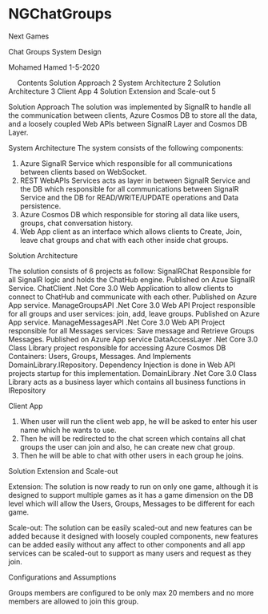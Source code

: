 # NGChatGroups

Next Games

Chat Groups System Design



Mohamed Hamed
1-5-2020

 
Contents
Solution Approach	2
System Architecture	2
Solution Architecture	3
Client App	4
Solution Extension and Scale-out	5
























Solution Approach
The solution was implemented by SignalR to handle all the communication between clients, Azure Cosmos DB to store all the data, and a loosely coupled Web APIs between SignalR Layer and Cosmos DB Layer. 

System Architecture
The system consists of the following components:
1.	Azure SignalR Service which responsible for all communications between clients based on WebSocket.
2.	REST WebAPIs Services acts as layer in between SignalR Service and the DB which responsible for all communications between SignalR Service and the DB for READ/WRITE/UPDATE operations and Data persistence.
3.	Azure Cosmos DB which responsible for storing all data like users, groups, chat conversation history.
4.	Web App client as an interface which allows clients to Create, Join, leave chat groups and chat with each other inside chat groups.
















Solution Architecture

The solution consists of 6 projects as follow:
SignalRChat	Responsible for all SignalR logic and holds the ChatHub engine. Published on Azue SignalR Service.
ChatClient	.Net Core 3.0 Web Application to allow clients to connect to ChatHub and communicate with each other. Published on Azure App service.
ManageGroupsAPI	.Net Core 3.0 Web API Project responsible for all groups and user services: join, add, leave groups. Published on Azure App service.
ManageMessagesAPI	.Net Core 3.0 Web API Project responsible for all Messages services: Save message and Retrieve Groups Messages. Published on Azure App service
DataAccessLayer	.Net Core 3.0 Class Library project responsible for accessing Azure Cosmos DB Containers: Users, Groups, Messages. And Implements DomainLibrary.IRepository. Dependency Injection is done in Web API projects startup for this implementation.
DomainLibrary	.Net Core 3.0 Class Library acts as a business layer which contains all business functions in IRepository














Client App

1.	When user will run the client web app, he will be asked to enter his user name which he wants to use.
2.	Then he will be redirected to the chat screen which contains all chat groups the user can join and also, he can create new chat group.
3.	Then he will be able to chat with other users in each group he joins.
 

	 



Solution Extension and Scale-out 

Extension: The solution is now ready to run on only one game, although it is designed to support multiple games as it has a game dimension on the DB level which will allow the Users, Groups, Messages to be different for each game.

Scale-out: The solution can be easily scaled-out and new features can be added because it designed with loosely coupled components, new features can be added easily without any affect to other components and all app services can be scaled-out to support as many users and request as they join.


Configurations and Assumptions 

Groups members are configured to be only max 20 members and no more members are allowed to join this group.

  
